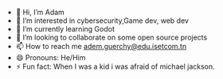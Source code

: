 - 👋 Hi, I’m Adam
- 👀 I’m interested in cybersecurity,Game dev, web dev
- 🌱 I’m currently learning Godot
- 💞️ I’m looking to collaborate on some open source projects
- 📫 How to reach me adem.guerchy@edu.isetcom.tn
- 😄 Pronouns: He/Him
- ⚡ Fun fact: When I was a kid i was afraid of michael jackson.

<!---
AdamGr2002/AdamGr2002 is a ✨ special ✨ repository because its `README.md` (this file) appears on your GitHub profile.
You can click the Preview link to take a look at your changes.
--->
